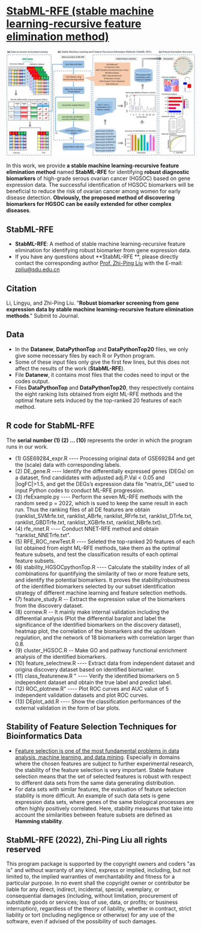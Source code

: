# [StabML-RFE (stable machine learning-recursive feature elimination method)](https://github.com/zpliulab/StabML-RFE)

![Screenshot](Data/HGSOC.jpg)

In this work, we provide **a stable machine learning-recursive feature elimination method** named **StabML-RFE** for identifying **robust diagnostic biomarkers** of high-grade serous ovarian cancer (HGSOC) based on gene expression data. The successful identification of HGSOC biomarkers will be beneficial to reduce the risk of ovarian cancer among women for early disease detection. **Obviously, the proposed method of discovering biomarkers for HGSOC can be easily extended for other complex diseases**.


## StabML-RFE
<!--START_SECTION:news-->
* **StabML-RFE**: A method of stable machine learning-recursive feature elimination for identifying robust biomarker from gene expression data. 
* If you have any questions about **StabML-RFE **, please directly contact the corresponding author [Prof. Zhi-Ping Liu](https://scholar.google.com/citations?user=zkBXb_kAAAAJ&hl=zh-CN&oi=ao) with the E-mail: zpliu@sdu.edu.cn
<!--END_SECTION:news-->


## Citation
Li, Lingyu, and Zhi-Ping Liu. "**Robust biomarker screening from gene expression data by stable machine learning-recursive feature elimination methods**." Submit to Journal. 


## Data
<!--START_SECTION:news-->
* In the **Datanew**, **DataPythonTop** and **DataPythonTop20** files, we only give some necessary files by each R or Python program. 
* Some of these input files only give the first few lines, but this does not affect the results of the work (**StabML-RFE**).
* File **Datanew**, it contains most files that the codes need to input or the codes output.
* Files **DataPythonTop** and **DataPythonTop20**, they respectively contains the eight ranking lists obtained from eight ML-RFE methods and the optimal feature sets induced by the top-ranked 20 features of each method.
<!--END_SECTION:news-->


## R code for StabML-RFE
The **serial number (1) (2) ... (10)** represents the order in which the program runs in our work.
<!--START_SECTION:news-->
* (1) GSE69284_expr.R ---- Processing original data of GSE69284 and get the (scale) data with corresponding labels.
* (2) DE_gene.R ---- Identify the differentially expressed genes (DEGs) on a dataset, find candidates with adjusted adj.P.Val < 0.05 and |logFC|>1.5, and get the DEGs’s expression data file “matrix_DE” used to input Python codes to conduct ML-RFE progression.
* (3) rfeExample.py ---- Perform the seven ML-RFE methods with the random seed p = 2022, which is sued to keep the same result in each run. Thus the ranking files of all DE features are obtain (ranklist_SVMrfe.txt, ranklist_ABrfe, ranklist_RFrfe.txt, ranklist_DTrfe.txt, ranklist_GBDTrfe.txt, ranklist_XGBrfe.txt, ranklist_NBrfe.txt). 
* (4) rfe_nnet.R ---- Conduct NNET-RFE method and obtain “ranklist_NNETrfe.txt”.
* (5) RFE_ROC_newTest.R ---- Seleted the top-ranked 20 features of each list obtained from eight ML-RFE methods, take them as the optimal feature subsets, and test the classification results of each optimal feature subsets.
* (6) stability_HGSOCpythonTop.R ---- Calculate the stability index of all combinations for quantifying the similarity of two or more feature sets, and identify the potential biomarkers. It proves the stability/robustness of the identified biomarkers selected by our subset identification strategy of different machine learning and feature selection methods.
* (7) feature_study.R -- Extract the expression value of the biomarkers from the discovery dataset. 
* (8) cornew.R  --  It mainly make internal validation including the differential analysis (Plot the differential barplot and label the significance of the identified biomarkers on the discovery dataset), heatmap plot, the correlation of the biomarkers and the up/down regulation, and the network of 18 biomarkers with correlation larger than 0.8.
* (9) cluster_HGSOC.R  --  Make GO and pathway functional enrichment analysis of the identified biomarkers.
* (10) feature_selectnew.R ---- Extract data from independent dataset and origina discovery dataset based on identified biomarker.
* (11) class_featurenew.R " ---- Verify the identified biomarkers on 5 independent dataset and obtain the true label and predict label.
* (12) ROC_plotnew.R" ---- Plot ROC curves and AUC value of 5 independent validation datasets  and plot ROC curves.
* (13) DEplot_add.R ---- Show the classification performances of the external validation in the form of bar plots.
<!--END_SECTION:news-->


## Stability of Feature Selection Techniques for Bioinformatics Data
<!--START_SECTION:news-->
* [Feature selection is one of the most fundamental problems in data analysis, machine learning, and data mining](https://doi.org/10.1007/978-3-030-64583-0_19). Especially in domains where the chosen features are subject to further experimental research, the stability of the feature selection is very important. Stable feature selection means that the set of selected features is robust with respect to different data sets from the same data generating distribution.
* For data sets with similar features, the evaluation of feature selection stability is more difficult. An example of such data sets is gene expression data sets, where genes of the same biological processes are often highly positively correlated.  Here, stability measures that take into account the similarities between feature subsets are defined as **Hamming stability**.
<!--END_SECTION:news-->


## StabML-RFE (2022), Zhi-Ping Liu all rights reserved
This program package is supported by the copyright owners and coders "as is" and without warranty of any kind, express or implied, including, but not limited to, the implied warranties of merchantability and fitness for a particular purpose. In no event shall the copyright owner or contributor be liable for any direct, indirect, incidental, special, exemplary, or consequential damages (including, without limitation, procurement of substitute goods or services; loss of use, data, or profits; or business interruption), regardless of the theory of liability, whether in contract, strict liability or tort (including negligence or otherwise) for any use of the software, even if advised of the possibility of such damages.
